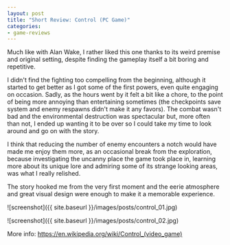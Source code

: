 ```yaml
---
layout: post
title: "Short Review: Control (PC Game)"
categories:
- game-reviews
---
```


<p>
Much like with Alan Wake, I rather liked this one thanks to its weird premise and original setting, despite finding the gameplay itself a bit boring and repetitive.
</p>
<p>
I didn't find the fighting too compelling from the beginning, although it started to get better as I got some of the first powers, even quite engaging on occasion. Sadly, as the hours went by it felt a bit like a chore, to the point of being more annoying than entertaining sometimes (the checkpoints save system and enemy respawns didn't make it any favors). The combat wasn't bad and the environmental destruction was spectacular but, more often than not, I ended up wanting it to be over so I could take my time to look around and go on with the story.
</p>
<p>
I think that reducing the number of enemy encounters a notch would have made me enjoy them more, as an occasional break from the exploration, because investigating the uncanny place the game took place in, learning more about its unique lore and admiring some of its strange looking areas, was what I really relished.
</p>
<p>
The story hooked me from the very first moment and the eerie atmosphere and great visual design were enough to make it a memorable experience.
</p>



![screenshot]({{ site.baseurl }}/images/posts/control_01.jpg)

![screenshot]({{ site.baseurl }}/images/posts/control_02.jpg)


<p>More info: <a href="https://en.wikipedia.org/wiki/Control_(video_game)">https://en.wikipedia.org/wiki/Control_(video_game)</a><p>
